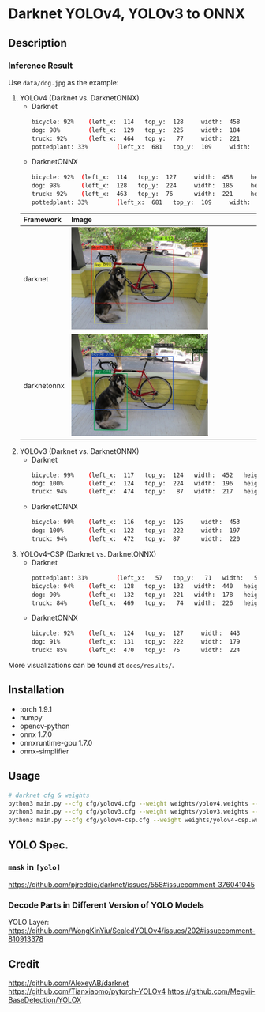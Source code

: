 # Darknet YOLOv4, YOLOv3 to ONNX
## Description
### Inference Result
Use `data/dog.jpg` as the example:
1. YOLOv4 (Darknet vs. DarknetONNX)
    - Darknet
        ```bash
        bicycle: 92%    (left_x:  114   top_y:  128     width:  458     height:  299)
        dog: 98%        (left_x:  129   top_y:  225     width:  184     height:  317)
        truck: 92%      (left_x:  464   top_y:   77     width:  221     height:   93)
        pottedplant: 33%        (left_x:  681   top_y:  109     width:   37     height:  45)
        ```
    - DarknetONNX
        ```bash
        bicycle: 92%  (left_x:  114   top_y:  127     width:  458     height:  299)
        dog: 98%      (left_x:  128   top_y:  224     width:  185     height:  317)
        truck: 92%    (left_x:  463   top_y:  76      width:  221     height:  93)
        pottedplant: 33%        (left_x:  681   top_y:  109     width:  36      height:  45)
        ```
    |Framework|Image|
    |-|-|
    |darknet|<img src="docs/results/darknet_yolov4_predictions.jpg" alt="drawing" width="75%"/>|  
    |darknetonnx|<img src="docs/results/onnx_yolov4_predictions.jpg" alt="drawing" width="75%"/>|
2. YOLOv3 (Darknet vs. DarknetONNX)
    - Darknet
        ```bash
        bicycle: 99%    (left_x:  117   top_y:  124   width:  452   height:  309)
        dog: 100%       (left_x:  124   top_y:  224   width:  196   height:  320)
        truck: 94%      (left_x:  474   top_y:   87   width:  217   height:   79)
        ```
    - DarknetONNX
        ```bash
        bicycle: 99%    (left_x:  116   top_y:  125     width:  453     height:  307)
        dog: 100%       (left_x:  122   top_y:  222     width:  197     height:  321)
        truck: 94%      (left_x:  472   top_y:  87      width:  220     height:  79)
        ```
3. YOLOv4-CSP (Darknet vs. DarknetONNX)
    - Darknet
        ```bash
        pottedplant: 31%        (left_x:   57   top_y:   71   width:   56   height:   64)
        bicycle: 94%    (left_x:  128   top_y:  132   width:  440   height:  288)
        dog: 90%        (left_x:  132   top_y:  221   width:  178   height:  320)
        truck: 84%      (left_x:  469   top_y:   74   width:  226   height:   97)
        ```
    - DarknetONNX
        ```bash
        bicycle: 92%    (left_x:  124   top_y:  127     width:  443     height:  293)
        dog: 91%        (left_x:  131   top_y:  222     width:  179     height:  318)
        truck: 85%      (left_x:  470   top_y:  75      width:  224     height:  96)
        ```
More visualizations can be found at `docs/results/`.

## Installation
- torch 1.9.1
- numpy
- opencv-python
- onnx 1.7.0
- onnxruntime-gpu 1.7.0
- onnx-simplifier

## Usage
```bash
# darknet cfg & weights
python3 main.py --cfg cfg/yolov4.cfg --weight weights/yolov4.weights --img data/dog.jpg --names data/coco.names
python3 main.py --cfg cfg/yolov3.cfg --weight weights/yolov3.weights --img data/dog.jpg --names data/coco.names
python3 main.py --cfg cfg/yolov4-csp.cfg --weight weights/yolov4-csp.weights --img data/dog.jpg --names data/coco.names
```

## YOLO Spec.
### `mask` in `[yolo]`
https://github.com/pjreddie/darknet/issues/558#issuecomment-376041045

### Decode Parts in Different Version of YOLO Models
YOLO Layer:
https://github.com/WongKinYiu/ScaledYOLOv4/issues/202#issuecomment-810913378

## Credit
https://github.com/AlexeyAB/darknet
https://github.com/Tianxiaomo/pytorch-YOLOv4
https://github.com/Megvii-BaseDetection/YOLOX
